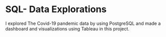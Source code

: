 # SQL- Data Explorations 
I explored The Covid-19 pandemic data by using PostgreSQL and made a dashboard and visualizations using Tableau in this project.
